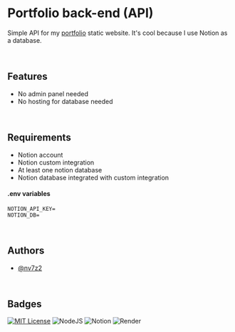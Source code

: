 
# Portfolio back-end (API)

Simple API for my [portfolio](https://github.com/Nv7z2/Portfolio) static website. It's cool because I use Notion as a database.

<br>

## Features

- No admin panel needed
- No hosting for database needed

<br>

## Requirements

- Notion account
- Notion custom integration
- At least one notion database
- Notion database integrated with custom integration

#### .env variables
```
NOTION_API_KEY=
NOTION_DB=
```

<br>

## Authors

- [@nv7z2](https://www.github.com/nv7z2)

<br>

## Badges
[![MIT License](https://img.shields.io/badge/License-MIT-green.svg)](https://choosealicense.com/licenses/mit/)
![NodeJS](https://img.shields.io/badge/node.js-6DA55F?style=for-the-badge&logo=node.js&logoColor=white)
![Notion](https://img.shields.io/badge/Notion-%23000000.svg?style=for-the-badge&logo=notion&logoColor=white)
![Render](https://img.shields.io/badge/Render-%46E3B7.svg?style=for-the-badge&logo=render&logoColor=white)
